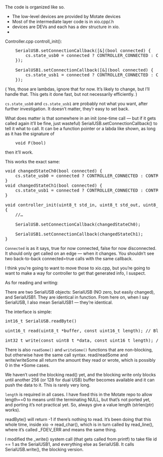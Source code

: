 The code is organized like so.
* The low-level devices are provided by Motate devices
* Most of the intermediate layer code is in xio.cpp/.h
* devices are DEVs and each has a dev structure in xio.
* 

Controller.cpp  controll_init():
<pre>
    SerialUSB.setConnectionCallback([&](bool connected) {
        cs.state_usb0 = connected ? CONTROLLER_CONNECTED : CONTROLLER_NOT_CONNECTED;
    });

    SerialUSB1.setConnectionCallback([&](bool connected) {
        cs.state_usb1 = connected ? CONTROLLER_CONNECTED : CONTROLLER_NOT_CONNECTED;
    });
</pre>
( Yes, those are lambdas, ignore that for now. It’s likely to change, but I’ll handle that. This gets it done fast, but not necessarily efficiently. )

`cs.state_usb0` and `cs.state_usb1` are probably not what you want, after further investigation. It doesn’t matter, they’r easy to set back.

What does matter is that somewhere in an init (one-time call — but if it gets called again it’ll be fine, just wasteful) SerialUSB.setConnectionCallback() to tell it what to call. It can be a function pointer or a labda like shown, as long as it has the signature of
<pre>
	void F(bool)
</pre>
then it’ll work.

This works the exact same:
<pre>
void changedStateCh0(bool connected) {
    cs.state_usb0 = connected ? CONTROLLER_CONNECTED : CONTROLLER_NOT_CONNECTED;
}
void changedStateCh1(bool connected) {
    cs.state_usb1 = connected ? CONTROLLER_CONNECTED : CONTROLLER_NOT_CONNECTED;
}

void controller_init(uint8_t std_in, uint8_t std_out, uint8_t std_err)
{
    //…

    SerialUSB.setConnectionCallback(changedStateCh0);

    SerialUSB1.setConnectionCallback(changedStateCh1);
}
</pre>
 `Connected` is as it says, true for now connected, false for now disconnected. It should only get called on an edge — when it changes. You shouldn’t see two back-to-back connected=true calls with the same callback.


I think you’re going to want to move those to xio.cpp, but you’re going to want to make a way for controller to get that generated info, I suspect.


As for reading and writing:

There are two SerialUSB objects: SerialUSB  (NO zero, but easily changed), and SerialUSB1. They are identical in function. From here on, when I say SerialUSB, I also mean SerialUSB1 — they’re identical.

The interface is simple:
<pre>
int16_t SerialUSB.readByte()

uint16_t read(uint8_t *buffer, const uint16_t length); // Blocking for now

int32_t write(const uint8_t *data, const uint16_t length); // Also blocking
</pre>
There is also `readSome()` and `writeSome()` functions that are non-blocking, but otherwise have the same call syntax. read/readSome and write/writeSome all return the amount they read or wrote, which is possibly 0 in the *Some cases.

We haven’t used the blocking read() yet, and the blocking write only blocks until another 256 (or 128 for dual USB) buffer becomes available and it can push the data to it. This is rarely very long.

`length` is required in all cases. I have fixed this in the Motate repo to allow length==0 to means until the terminating NULL, but that’s not ported yet, and porting it’s not practical yet. So, always give a value length (strlen(ptr) works).

readByte() will return -1 if there’s nothing to read. It’s been doing that this whole time, inside xio -> read_char(), which is in turn called by read_line(), where it’s called _FDEV_ERR and means the same thing.

I modified the _write() system call (that gets called from printf) to take file id == 1 as the SerialUSB1, and everything else as SerialUSB. It calls SerialUSB.write(), the blocking version.